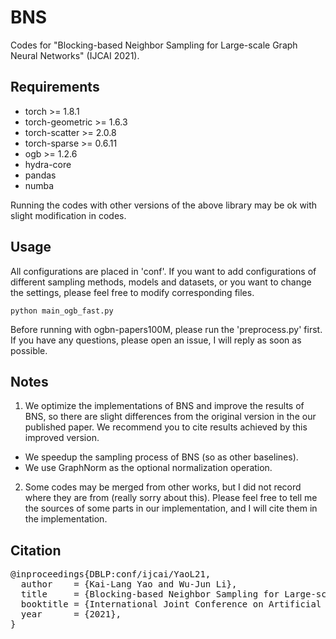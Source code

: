 # BNS
Codes for "Blocking-based Neighbor Sampling for Large-scale Graph Neural Networks" (IJCAI 2021). 

## Requirements
* torch >= 1.8.1
* torch-geometric >= 1.6.3
* torch-scatter >= 2.0.8
* torch-sparse >= 0.6.11
* ogb >= 1.2.6
* hydra-core
* pandas
* numba

Running the codes with other versions of the above library may be ok with slight modification in codes.

## Usage
All configurations are placed in 'conf'. If you want to add configurations of different sampling methods, models and datasets, or you want to change the settings, please feel free to modify corresponding files.

`
python main_ogb_fast.py
`

Before running with ogbn-papers100M, please run the 'preprocess.py' first. If you have any questions, please open an issue, I will reply as soon as possible.

## Notes
1. We optimize the implementations of BNS and improve the results of BNS, so there are slight differences from the original version in the our published paper. We recommend you to cite results achieved by this improved version.
* We speedup the sampling process of BNS (so as other baselines).
* We use GraphNorm as the optional normalization operation.
2. Some codes may be merged from other works, but I did not record where they are from (really sorry about this). Please feel free to tell me the sources of some parts in our implementation, and I will cite them in the implementation.

## Citation
<pre>
@inproceedings{DBLP:conf/ijcai/YaoL21,  
  author    = {Kai-Lang Yao and Wu-Jun Li},  
  title     = {Blocking-based Neighbor Sampling for Large-scale Graph Neural Networks},  
  booktitle = {International Joint Conference on Artificial Intelligence},  
  year      = {2021},  
}
</pre>


